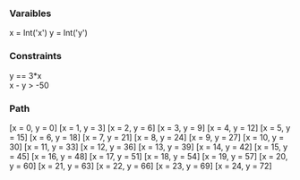 ### Varaibles
x = Int('x') 
y = Int('y')  

### Constraints
y == 3*x  
x - y > -50  

### Path
[x = 0, y = 0]
[x = 1, y = 3]
[x = 2, y = 6]
[x = 3, y = 9]
[x = 4, y = 12]
[x = 5, y = 15]
[x = 6, y = 18]
[x = 7, y = 21]
[x = 8, y = 24]
[x = 9, y = 27]
[x = 10, y = 30]
[x = 11, y = 33]
[x = 12, y = 36]
[x = 13, y = 39]
[x = 14, y = 42]
[x = 15, y = 45]
[x = 16, y = 48]
[x = 17, y = 51]
[x = 18, y = 54]
[x = 19, y = 57]
[x = 20, y = 60]
[x = 21, y = 63]
[x = 22, y = 66]
[x = 23, y = 69]
[x = 24, y = 72]
